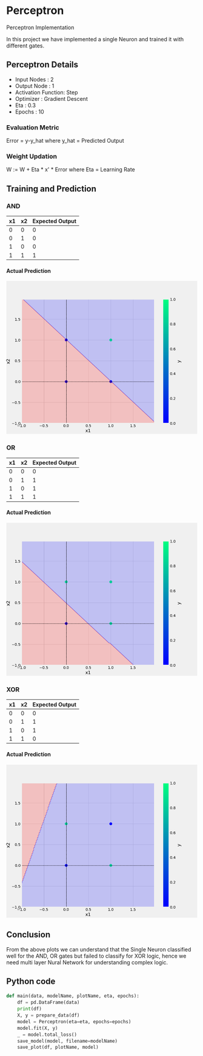 # Perceptron
Perceptron Implementation

In this project we have implemented a single Neuron and trained it with different gates.

## Perceptron Details
* Input Nodes : 2
* Output Node : 1
* Activation Function: Step
* Optimizer : Gradient Descent
* Eta : 0.3
* Epochs : 10

### Evaluation Metric
Error = y-y_hat
where
y_hat = Predicted Output

### Weight Updation
W := W + Eta * x' * Error
where
Eta = Learning Rate


## Training and Prediction
### AND 

x1 |x2 |Expected Output
-|-|-
0|0|0
0|1|0
1|0|0
1|1|1

#### Actual Prediction
![sample Image](plots/and.png)

### OR 

x1 |x2 |Expected Output
-|-|-
0|0|0
0|1|1
1|0|1
1|1|1

#### Actual Prediction
![sample Image](plots/or.png)
### XOR

x1 |x2 |Expected Output
-|-|-
0|0|0
0|1|1
1|0|1
1|1|0

#### Actual Prediction
![sample Image](plots/xor.png)

## Conclusion

From the above plots we can understand that the Single Neuron classified well for the AND, OR gates but failed to classify for XOR logic, hence we need multi layer Nural Network for understanding complex logic.

## Python code

```python
def main(data, modelName, plotName, eta, epochs):
    df = pd.DataFrame(data)
    print(df)
    X, y = prepare_data(df)
    model = Perceptron(eta=eta, epochs=epochs)
    model.fit(X, y)
    _ = model.total_loss()
    save_model(model, filename=modelName)
    save_plot(df, plotName, model)
```


